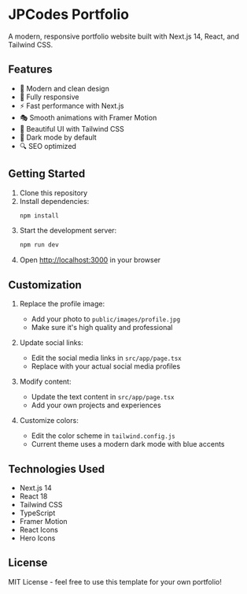 # JPCodes Portfolio

A modern, responsive portfolio website built with Next.js 14, React, and Tailwind CSS.

## Features

- 🎨 Modern and clean design
- 📱 Fully responsive
- ⚡ Fast performance with Next.js
- 🎭 Smooth animations with Framer Motion
- 🎨 Beautiful UI with Tailwind CSS
- 🌙 Dark mode by default
- 🔍 SEO optimized

## Getting Started

1. Clone this repository
2. Install dependencies:
   ```bash
   npm install
   ```
3. Start the development server:
   ```bash
   npm run dev
   ```
4. Open [http://localhost:3000](http://localhost:3000) in your browser

## Customization

1. Replace the profile image:
   - Add your photo to `public/images/profile.jpg`
   - Make sure it's high quality and professional

2. Update social links:
   - Edit the social media links in `src/app/page.tsx`
   - Replace with your actual social media profiles

3. Modify content:
   - Update the text content in `src/app/page.tsx`
   - Add your own projects and experiences

4. Customize colors:
   - Edit the color scheme in `tailwind.config.js`
   - Current theme uses a modern dark mode with blue accents

## Technologies Used

- Next.js 14
- React 18
- Tailwind CSS
- TypeScript
- Framer Motion
- React Icons
- Hero Icons

## License

MIT License - feel free to use this template for your own portfolio! 